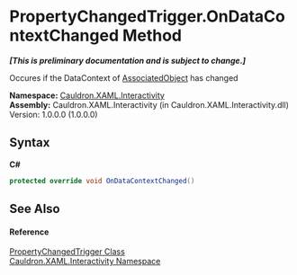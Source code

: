 # PropertyChangedTrigger.OnDataContextChanged Method 
 _**\[This is preliminary documentation and is subject to change.\]**_

Occures if the DataContext of <a href="P_Cauldron_XAML_Interactivity_Behaviour_1_AssociatedObject">AssociatedObject</a> has changed

**Namespace:**&nbsp;<a href="N_Cauldron_XAML_Interactivity">Cauldron.XAML.Interactivity</a><br />**Assembly:**&nbsp;Cauldron.XAML.Interactivity (in Cauldron.XAML.Interactivity.dll) Version: 1.0.0.0 (1.0.0.0)

## Syntax

**C#**<br />
``` C#
protected override void OnDataContextChanged()
```


## See Also


#### Reference
<a href="T_Cauldron_XAML_Interactivity_PropertyChangedTrigger">PropertyChangedTrigger Class</a><br /><a href="N_Cauldron_XAML_Interactivity">Cauldron.XAML.Interactivity Namespace</a><br />